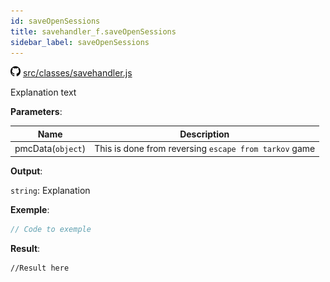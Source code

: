 ```yaml
---
id: saveOpenSessions
title: savehandler_f.saveOpenSessions
sidebar_label: saveOpenSessions
---
```

![](/img/github.png) [src/classes/savehandler.js](https://github.com/TrustedSourceLeaks/LeakedServer/blob/master/src/classes/savehandler.js#L24)

Explanation text

**Parameters**:

Name  |   Description 
----------- |   -----------
pmcData(`object`)  |   This is done from reversing `escape from tarkov` game


**Output**:

`string`: Explanation


**Exemple**:
```js
// Code to exemple
```

**Result**:
```
//Result here
```